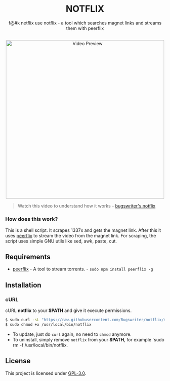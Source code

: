 <h1 align="center">NOTFLIX</h1>
<p align="center">f@#k netflix use notflix - a tool which searches magnet links and streams them with peerflix</p>

##
<p align="center">
<img src="./preview.gif" alt="Video Preview" width="500px">
</p>

> Watch this video to understand how it works - [bugswriter's notflix](https://youtu.be/FbE19_omaWY)

### How does this work?

This is a shell script. It scrapes 1337x and gets the magnet link.
After this it uses [peerflix](https://github.com/mafintosh/peerflix) to stream the video from the magnet link.
For scraping, the script uses simple GNU utils like sed, awk, paste, cut.

## Requirements

* [peerflix](https://github.com/mafintosh/peerflix) - A tool to stream torrents. - `sudo npm install peerflix -g`

## Installation

### cURL
cURL **notflix** to your **$PATH** and give it execute permissions.

```sh
$ sudo curl -sL "https://raw.githubusercontent.com/Bugswriter/notflix/master/notflix" -o /usr/local/bin/notflix
$ sudo chmod +x /usr/local/bin/notflix
```
- To update, just do `curl` again, no need to `chmod` anymore.
- To uninstall, simply remove `notflix` from your **$PATH**, for example `sudo rm -f /usr/local/bin/notflix.

## License
This project is licensed under [GPL-3.0](https://raw.githubusercontent.com/Illumina/licenses/master/gpl-3.0.txt).

